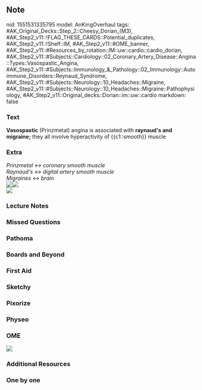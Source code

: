 ## Note
nid: 1551531335795
model: AnKingOverhaul
tags: #AK_Original_Decks::Step_2::Cheesy_Dorian_(M3), #AK_Step2_v11::!FLAG_THESE_CARDS::Potential_duplicates, #AK_Step2_v11::!Shelf::IM, #AK_Step2_v11::#OME_banner, #AK_Step2_v11::#Resources_by_rotation::IM::uw::cardio::cardio_dorian, #AK_Step2_v11::#Subjects::Cardiology::02_Coronary_Artery_Disease::Angina::Types::Vasospastic_Angina, #AK_Step2_v11::#Subjects::Immunology_&_Pathology::02_Immunology::Autoimmune_Disorders::Reynaud_Syndrome, #AK_Step2_v11::#Subjects::Neurology::10_Headaches::Migraine, #AK_Step2_v11::#Subjects::Neurology::10_Headaches::Migraine::Pathophysiology, #AK_Step2_v11::Original_decks::Dorian::im::uw::cardio
markdown: false

### Text
<b>Vasospastic</b> (Prinzmetal) angina is associated with
<b>raynaud's and migraine;</b> they all involve hyperactivity of
{{c1::smooth}} muscle

### Extra
<div>
  <i>Prinzmetal ↔ coronary smooth muscle</i>
</div>
<div>
  <i>Raynaud's ↔ digital artery smooth muscle</i>
</div>
<div>
  <i>Migraines ↔ brain</i>
</div>
<div>
  <div style="display: inline !important;">
    <i><img src="ok%20(2).png"><img src=
    "paste-436514706162140.jpg"></i>
  </div>
</div>
<div>
  <i><img src="paste-5861384818524161.jpg"></i>
</div>

### Lecture Notes


### Missed Questions


### Pathoma


### Boards and Beyond


### First Aid


### Sketchy


### Pixorize


### Physeo


### OME
<div class="ome-widget">
  <a href="https://onlinemeded.org?ref=anki"><img src=
  "_OME_AnkiFlashcards_General_3.png"></a>
</div>

### Additional Resources


### One by one

